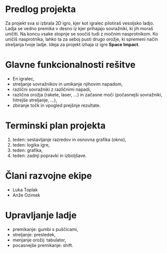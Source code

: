 # Predlog projekta
Za projekt sva si izbrala 2D igro, kjer kot igralec pilotiraš vesoljsko 
ladjo. Ladja se vedno premika v desno iz kjer prihajajo sovražniki, 
ki jih moraš uničiti. Na koncu vsake stopnje se soočiš tudi z močnim 
nasprotnikom. Ko uničiš nasprotnika, lahko ta za seboj pusti drugo 
orožje, ki spremeni način streljanja tvoje ladje. Ideja za projekt 
izhaja iz igre **Space Impact**.

# Glavne funkcionalnosti rešitve
- En igralec,
- streljanje sovražnikov in umikanje njihovim napadom,
- različni sovražniki z različnimi napadi,
- različna orožja (rakete, laser, ...) in začasne moči (počasnejši sovražniki, hitrejše streljanje, ...),
- zbiranje točk in vpogled prejšnje rezultate.


# Terminski plan projekta
1. teden: sestavljanje razredov in osnovna grafika (okno),
2. teden: logika igre,
3. teden: grafika,
4. teden: zadnji popravki in izboljšave.


# Člani razvojne ekipe
- Luka Toplak
- Anže Ozimek

# Upravljanje ladje
- premikanje: gumbi s puščicami,
- streljanje: presledek,
- menjanje orožij: tabulator,
- pocasnejše premikanje: shift.